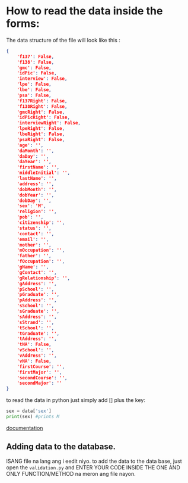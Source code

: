 # How to read the data inside the forms:

The data structure of the file will look like this :

```json
{
    'f137': False,
    'f138': False,
    'gmc': False,
    'idPic': False,
    'interview': False,
    'lpe': False,
    'lbe': False,
    'psa': False,
    'f137Right': False,
    'f138Right': False,
    'gmcRight': False,
    'idPicRight': False,
    'interviewRight': False,
    'lpeRight': False,
    'lbeRight': False,
    'psaRight': False,
    'age': '',
    'daMonth': '',
    'daDay': '',
    'daYear': '',
    'firstName': '',
    'middleInitial': '',
    'lastName': '',
    'address': '',
    'dobMonth': '',
    'dobYear': '',
    'dobDay': '',
    'sex': 'M',
    'religion': '',
    'pob': '',
    'citizenship': '',
    'status': '',
    'contact': '',
    'email': '',
    'mother': '',
    'mOccupation': '',
    'father': '',
    'fOccupation': '',
    'gName': '',
    'gContact': '',
    'gRelationship': '',
    'gAddress': '',
    'pSchool': '',
    'pGraduate': '',
    'pAddress': '',
    'sSchool': '',
    'sGraduate': '',
    'sAddress': '',
    'sStrand': '',
    'tSchool': '',
    'tGraduate': '',
    'tAddress': '',
    'tNA': False,
    'vSchool': '',
    'vAddress': '',
    'vNA': False,
    'firstCourse': '',
    'firstMajor': '',
    'secondCourse': '',
    'secondMajor': ''
}
```

to read the data in python just simply add [] plus the key:

```python
sex = data['sex']
print(sex) #prints M
```

[documentation](https://www.w3schools.com/python/python_dictionaries.asp)

## Adding data to the database.

ISANG file na lang ang i eedit niyo. to add the data to the data base, just open the `validation.py` and ENTER YOUR CODE INSIDE THE ONE AND ONLY FUNCTION/METHOD na meron ang file nayon.
